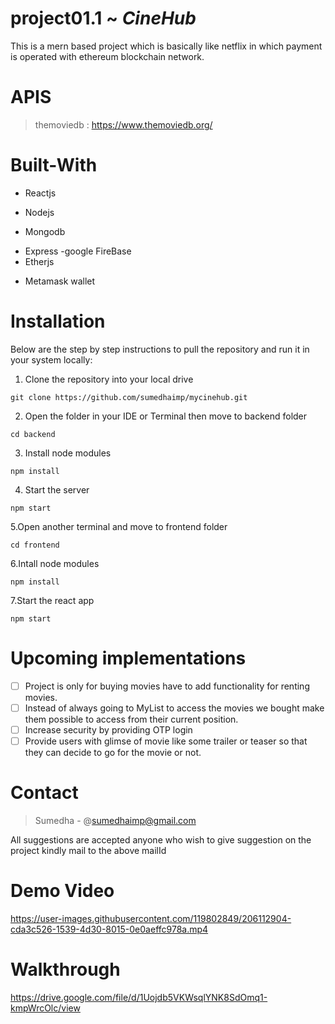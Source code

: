 # project01.1 ~ *CineHub* 
This is a mern based project which is basically like netflix in which payment is operated with ethereum blockchain network.
# APIS
> themoviedb : https://www.themoviedb.org/

# Built-With 
- Reactjs
+ Nodejs
- Mongodb
+ Express
-google FireBase
+ Etherjs
- Metamask wallet

# Installation
Below are the step by step instructions to pull the repository and run it in your system locally:
  1. Clone the repository into your local drive
  
  ``` 
  git clone https://github.com/sumedhaimp/mycinehub.git
  ```
  
  2. Open the folder in your IDE or Terminal then move to backend folder
  
  ```
  cd backend
  ```
  
  3. Install node modules
  
  ```
  npm install
  ```
  
  4. Start the server
  
  ```
  npm start
  ```
  
  5.Open another terminal and move to frontend folder
  
  ```
  cd frontend
  ```
  
  6.Intall node modules
  
  ```
  npm install
  ```
  
  7.Start the react app
  
  ```
  npm start
  ```

# Upcoming implementations
- [ ] Project is only for buying movies have to add functionality for renting movies.
- [ ] Instead of always going to MyList to access the movies we bought make them possible to access from their current position.
- [ ] Increase security by providing OTP login
- [ ] Provide users with glimse of movie like some trailer or teaser so that they can decide to go for the movie or not.
# Contact 
  > Sumedha - @sumedhaimp@gmail.com

 All suggestions are accepted anyone who wish to give suggestion on the project kindly mail to the above mailId

# Demo Video
https://user-images.githubusercontent.com/119802849/206112904-cda3c526-1539-4d30-8015-0e0aeffc978a.mp4
# Walkthrough
https://drive.google.com/file/d/1Uojdb5VKWsqlYNK8SdOmq1-kmpWrcOlc/view
